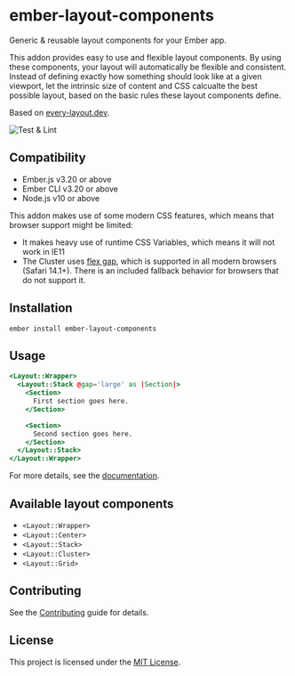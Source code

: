 # ember-layout-components

Generic & reusable layout components for your Ember app.

This addon provides easy to use and flexible layout components.
By using these components, your layout will automatically be flexible and consistent.
Instead of defining exactly how something should look like at a given viewport, let the intrinsic size of
content and CSS calcualte the best possible layout, based on the basic rules these layout components define.

Based on [every-layout.dev](https://every-layout.dev/).

![Test & Lint](https://github.com/fabscale/ember-layout-components/workflows/Test%20&%20Lint/badge.svg)

## Compatibility

- Ember.js v3.20 or above
- Ember CLI v3.20 or above
- Node.js v10 or above

This addon makes use of some modern CSS features, which means that browser support might be limited:

- It makes heavy use of runtime CSS Variables, which means it will not work in IE11
- The Cluster uses [flex gap](https://caniuse.com/flexbox-gap), which is supported in all modern browsers (Safari 14.1+). There is an included fallback behavior for browsers that do not support it.

## Installation

```
ember install ember-layout-components
```

## Usage

```hbs
<Layout::Wrapper>
  <Layout::Stack @gap='large' as |Section|>
    <Section>
      First section goes here.
    </Section>

    <Section>
      Second section goes here.
    </Section>
  </Layout::Stack>
</Layout::Wrapper>
```

For more details, see the [documentation](https://fabscale.github.io/ember-layout-components/).

## Available layout components

- `<Layout::Wrapper>`
- `<Layout::Center>`
- `<Layout::Stack>`
- `<Layout::Cluster>`
- `<Layout::Grid>`

## Contributing

See the [Contributing](CONTRIBUTING.md) guide for details.

## License

This project is licensed under the [MIT License](LICENSE.md).

